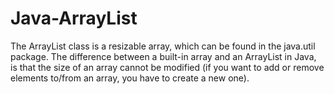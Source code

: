 # Java-ArrayList
The ArrayList class is a resizable array, which can be found in the java.util package.  The difference between a built-in array and an ArrayList in Java, is that the size of an array cannot be modified (if you want to add or remove elements to/from an array, you have to create a new one).
